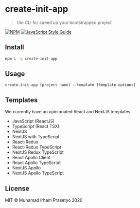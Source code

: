 # create-init-app

> the CLI for speed up your bootstrapped project

[![NPM](https://img.shields.io/npm/v/create-init-app)](https://www.npmjs.com/package/create-init-app) [![JavaScript Style Guide](https://img.shields.io/badge/code_style-standard-brightgreen.svg)](https://standardjs.com)

## Install

```bash
npm i -g create-init-app
```

## Usage

```
create-init-app [project name] --template [template options]
```

## Templates

We currently have an opinionated React and NextJS templates

- JavaScript (ReactJS)
- TypeScript (React TSX)
- NextJS
- NextJS with TypeScript
- React-Redux
- React-Redux TypeScript
- NextJS Redux TypeScript
- React Apollo Client
- React Apollo TypeScript
- NextJS Apollo
- NextJS Apollo TypeScript

## License

MIT © Muhamad Irham Prasetyo 2020
